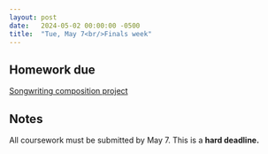 ```yaml
---
layout: post
date:   2024-05-02 00:00:00 -0500
title:  "Tue, May 7<br/>Finals week"
---
```


## Homework due

[Songwriting composition project](https://gmuedu-my.sharepoint.com/:b:/g/personal/mlavengo_gmu_edu/Ecu9DjxumaJHlsIwz8b-Pl4BVglynGzMpofEH-p44X7Zdg?e=yj2nXD)

## Notes

All coursework must be submitted by May 7. This is a **hard deadline.**